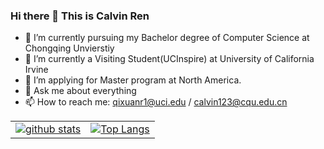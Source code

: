 ### Hi there 👋 This is Calvin Ren

- 🔭 I’m currently pursuing my Bachelor degree of Computer Science at Chongqing Unvierstiy
- 🌱 I’m currently a Visiting Student(UCInspire) at University of California Irvine
- 👯 I’m applying for Master program at North America.
- 💬 Ask me about everything
- 📫 How to reach me: qixuanr1@uci.edu / calvin123@cqu.edu.cn


<table>
 <tr>
   <td><a href="https://github.com/anuraghazra/github-readme-stats">
      <img align="center" alt="github stats" src="https://github-readme-stats.vercel.app/api?username=CalvinRen&show_icons=true&hide_border=true" />
    </a></td>
    <td><a href="https://github.com/anuraghazra/github-readme-stats">
      <img align="center" alt="Top Langs" src="https://github-readme-stats.vercel.app/api/top-langs/?username=CalvinRen&layout=compact&hide_border=true&hide=html,javascript,css,assembly&count_private=true" />
    </a></td>
  </tr>
</table>
